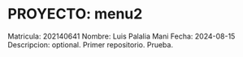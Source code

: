 # PROYECTO: menu2
Matricula:	202140641
Nombre:		Luis Palalia Mani
Fecha:		2024-08-15
Descripcion:	optional. Primer repositorio. Prueba.

